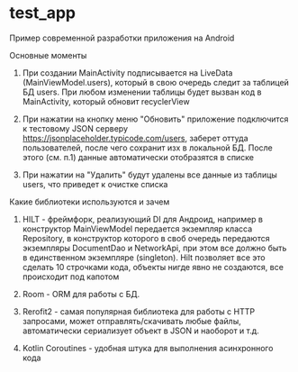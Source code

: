 # test_app
Пример современной разработки приложения на Android

Основные моменты

1. При создании MainActivity подписывается на LiveData<User> (MainViewModel.users), который в свою очередь следит за таблицей БД users. 
При любом изменении таблицы будет вызван код в MainActivity, который обновит recyclerView

2. При нажатии на кнопку меню "Обновить" приложение подключится к тестовому JSON серверу https://jsonplaceholder.typicode.com/users, заберет оттуда пользователей, после чего сохранит изх в локальной БД. После этого (см. п.1) данные автоматически отобразятся в списке

3. При нажатии на "Удалить" будут удалены все данные из таблицы users, что приведет к очистке списка

Какие библиотеки используются и зачем

1. HILT - фреймфорк, реализующий DI для Андроид, например в конструктор MainViewModel передается экземпляр класса Repository, в конструктор которого в своб очередь передаются экземпляры DocumentDao и NetworkApi, при этом все должно быть в единственном экземпляре (singleton). Hilt позволяет все это сделать 10 строчками кода, объекты нигде явно не создаются, все происходит под капотом

2. Room - ORM для работы с БД. 

3. Rerofit2 - самая популярная библиотека для работы с HTTP запросами, может отправлять/скачивать любые файлы, автоматически сериализует объект в JSON и наоборот и т.д.

4. Kotlin Coroutines - удобная штука для выполнения асинхронного кода
